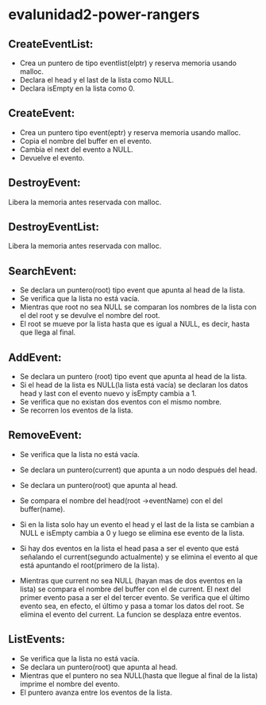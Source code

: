 # evalunidad2-power-rangers

## CreateEventList: 
- Crea un puntero de tipo eventlist(elptr) y reserva memoria usando malloc.
- Declara el head y el last de la lista como NULL.
- Declara isEmpty en la lista como 0.

## CreateEvent:
- Crea un puntero tipo event(eptr) y reserva memoria usando malloc.
- Copia el nombre del buffer en el evento.
- Cambia el next del evento a NULL.
- Devuelve el evento.

## DestroyEvent:
Libera la memoria antes reservada con malloc.

## DestroyEventList:
Libera la memoria antes reservada con malloc.

## SearchEvent:
- Se declara un puntero(root) tipo event que apunta al head de la lista.
- Se verifica que la lista no está vacía.
- Mientras que root no sea NULL se comparan los nombres de la lista con el del root y se devulve el nombre del root.
- El root se mueve por la lista hasta que es igual a NULL, es decir, hasta que llega al final.

## AddEvent:
- Se declara un puntero (root) tipo event que apunta al head de la lista.
- Si el head de la lista es NULL(la lista está vacía) se declaran los datos head y last con el evento nuevo y isEmpty cambia a 1.
- Se verifica que no existan dos eventos con el mismo nombre.
- Se recorren los eventos de la lista.

## RemoveEvent:
- Se verifica que la lista no está vacía.
- Se declara un puntero(current) que apunta a un nodo después del head.
- Se declara un puntero(root) que apunta al head.
- Se compara el nombre del head(root ->eventName) con el del buffer(name).
- Si en la lista solo hay un evento el head y el last de la lista se cambian a NULL e isEmpty cambia a 0 y luego se elimina ese evento de la lista.

- Si hay dos eventos en la lista el head pasa a ser el evento que está señalando el current(segundo actualmente) y se elimina el evento al que está
apuntando el root(primero de la lista).

- Mientras que current no sea NULL (hayan mas de dos eventos en la lista) se compara el nombre del buffer con el de current.
El next del primer evento pasa a ser el del tercer evento.
Se verifica que el último evento sea, en efecto, el último y pasa a tomar los datos del root.
Se elimina el evento del current.
La funcion se desplaza entre eventos.

## ListEvents:
- Se verifica que la lista no está vacía.
- Se declara un puntero(root) que apunta al head.
- Mientras que el puntero no sea NULL(hasta que llegue al final de la lista) imprime el nombre del evento.
- El puntero avanza entre los eventos de la lista.
